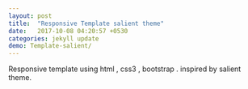 ```yaml
---
layout: post
title:  "Responsive Template salient theme"
date:   2017-10-08 04:20:57 +0530
categories: jekyll update
demo: Template-salient/
---
```

Responsive template using html , css3 , bootstrap . inspired by salient theme.

